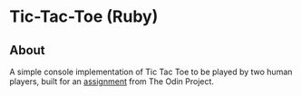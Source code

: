 # Tic-Tac-Toe (Ruby)

## About

A simple console implementation of Tic Tac Toe to be played by two human players, built for an [assignment](https://www.theodinproject.com/courses/ruby-programming/lessons/tic-tac-toe) from The Odin Project.
